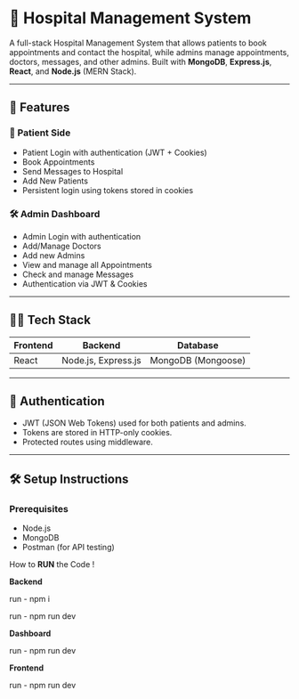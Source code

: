 # 🏥 Hospital Management System

A full-stack Hospital Management System that allows patients to book appointments and contact the hospital, while admins manage appointments, doctors, messages, and other admins. Built with **MongoDB**, **Express.js**, **React**, and **Node.js** (MERN Stack).

---

## 🚀 Features

### 👤 Patient Side
- Patient Login with authentication (JWT + Cookies)
- Book Appointments
- Send Messages to Hospital
- Add New Patients
- Persistent login using tokens stored in cookies

### 🛠 Admin Dashboard
- Admin Login with authentication
- Add/Manage Doctors
- Add new Admins
- View and manage all Appointments
- Check and manage Messages
- Authentication via JWT & Cookies

---

## 🧑‍💻 Tech Stack

| Frontend | Backend | Database |
|---------|----------|----------|
| React | Node.js, Express.js | MongoDB (Mongoose) |

---


## 🔐 Authentication

- JWT (JSON Web Tokens) used for both patients and admins.
- Tokens are stored in HTTP-only cookies.
- Protected routes using middleware.

---


## 🛠 Setup Instructions

### Prerequisites
- Node.js
- MongoDB
- Postman (for API testing)





How to **RUN** the Code ! 

**Backend**
 
 run - npm i

 run - npm run dev


**Dashboard**

run - npm run dev

**Frontend**

run - npm run dev
